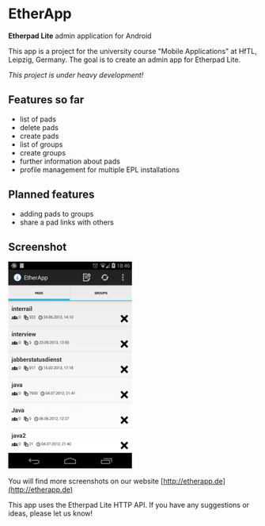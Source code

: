 EtherApp
========

**Etherpad Lite**  admin application for Android

This app is a project for the university course "Mobile Applications" at HfTL, Leipzig, Germany.
The goal is to create an admin app for Etherpad Lite.

*This project is under heavy development!*

## Features so far
* list of pads
* delete pads
* create pads
* list of groups
* create groups
* further information about pads
* profile management for multiple EPL installations

## Planned features
* adding pads to groups
* share a pad links with others

## Screenshot
![Screenshot 1](etherapp.png)

You will find more screenshots on our website [http://etherapp.de](http://etherapp.de)

This app uses the Etherpad Lite HTTP API.
If you have any suggestions or ideas, please let us know!
